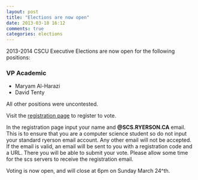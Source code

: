 ```yaml
---
layout: post
title: "Elections are now open"
date: 2013-03-18 16:12
comments: true
categories: elections
---
```


2013-2014 CSCU Executive Elections are now open for the following positions:

### VP Academic

- Maryam Al-Harazi
- David Tenty

All other positions were uncontested.

Visit the [registration page](/elections/register) to register to vote.

In the registration page input your name and **@SCS.RYERSON.CA** email. This is to ensure that you are a computer science student so do not input your standard ryerson email account. Any other email will not be accepted. If the email is valid, an email will be sent to you with a registration code and a URL. There you will be able to submit your vote. Please allow some time for the scs servers to receive the registration email.

Voting is now open, and will close at 6pm on Sunday March 24^th.
